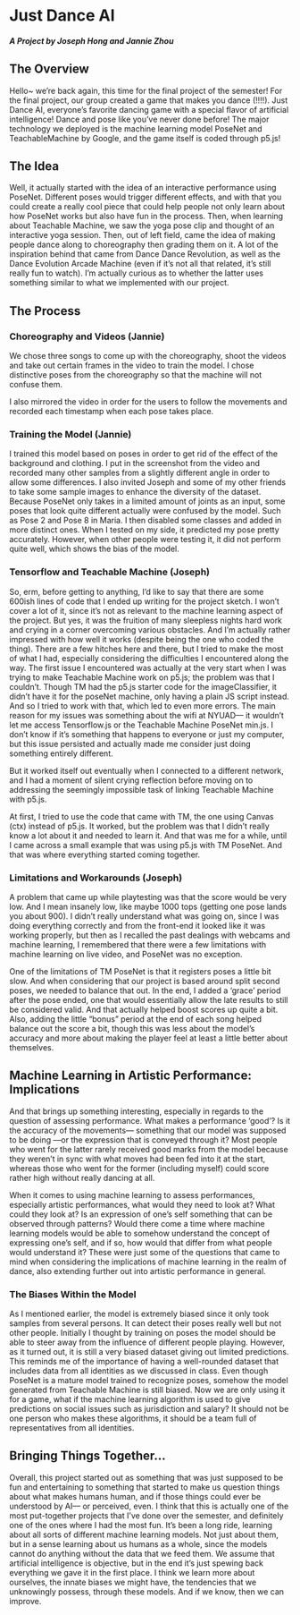 # Just Dance AI

##### A Project by Joseph Hong and Jannie Zhou

## The Overview
Hello~ we’re back again, this time for the final project of the semester! For the final project, our group created a game that makes you dance (!!!!). Just Dance AI, everyone’s favorite dancing game with a special flavor of artificial intelligence! Dance and pose like you’ve never done before! The major technology we deployed is the machine learning model PoseNet and TeachableMachine by Google, and the game itself is coded through p5.js!

## The Idea
Well, it actually started with the idea of an interactive performance using PoseNet. Different poses would trigger different effects, and with that you could create a really cool piece that could help people not only learn about how PoseNet works but also have fun in the process. Then, when learning about Teachable Machine, we saw the yoga pose clip and thought of an interactive yoga session. Then, out of left field, came the idea of making people dance along to choreography then grading them on it. A lot of the inspiration behind that came from Dance Dance Revolution, as well as the Dance Evolution Arcade Machine (even if it’s not all that related, it’s still really fun to watch). I’m actually curious as to whether the latter uses something similar to what we implemented with our project.


## The Process

### Choreography and Videos (Jannie)

We chose three songs to come up with the choreography, shoot the videos and take out certain frames in the video to train the model. I chose distinctive poses from the choreography so that the machine will not confuse them. 

I also mirrored the video in order for the users to follow the movements and recorded each timestamp when each pose takes place.

### Training the Model (Jannie)

I trained this model based on poses in order to get rid of the effect of the background and clothing. I put in the screenshot from the video and recorded many other samples from a slightly different angle in order to allow some differences. I also invited Joseph and some of my other friends to take some sample images to enhance the diversity of the dataset. Because PoseNet only takes in a limited amount of joints as an input, some poses that look quite different actually were confused by the model. Such as Pose 2 and Pose 8 in Maria. I then disabled some classes and added in more distinct ones. When I tested on my side, it predicted my pose pretty accurately. However, when other people were testing it, it did not perform quite well, which shows the bias of the model. 


### Tensorflow and Teachable Machine (Joseph)

So, erm, before getting to anything, I’d like to say that there are some 600ish lines of code that I ended up writing for the project sketch. I won’t cover a lot of it, since it’s not as relevant to the machine learning aspect of the project. But yes, it was the fruition of many sleepless nights hard work and crying in a corner overcoming various obstacles. And I’m actually rather impressed with how well it works (despite being the one who coded the thing). There are a few hitches here and there, but I tried to make the most of what I had, especially considering the difficulties I encountered along the way.
The first issue I encountered was actually at the very start when I was trying to make Teachable Machine work on p5.js; the problem was that I couldn’t. Though TM had the p5.js starter code for the imageClassifier, it didn’t have it for the poseNet machine, only having a plain JS script instead. And so I tried to work with that, which led to even more errors. The main reason for my issues was something about the wifi at NYUAD–– it wouldn’t let me access Tensorflow.js or the Teachable Machine PoseNet min.js. I don’t know if it’s something that happens to everyone or just my computer, but this issue persisted and actually made me consider just doing something entirely different.

But it worked itself out eventually when I connected to a different network, and I had a moment of silent crying reflection before moving on to addressing the seemingly impossible task of linking Teachable Machine with p5.js.

At first, I tried to use the code that came with TM, the one using Canvas (ctx) instead of p5.js. It worked, but the problem was that I didn’t really know a lot about it and needed to learn it. And that was me for a while, until I came across a small example that was using p5.js with TM PoseNet. And that was where everything started coming together.

### Limitations and Workarounds (Joseph)

A problem that came up while playtesting was that the score would be very low. And I mean insanely low, like maybe 1000 tops (getting one pose lands you about 900). I didn’t really understand what was going on, since I was doing everything correctly and from the front-end it looked like it was working properly, but then as I recalled the past dealings with webcams and machine learning, I remembered that there were a few limitations with machine learning on live video, and PoseNet was no exception.

One of the limitations of TM PoseNet is that it registers poses a little bit slow. And when considering that our project is based around split second poses, we needed to balance that out. In the end, I added a ‘grace’ period after the pose ended, one that would essentially allow the late results to still be considered valid. And that actually helped boost scores up quite a bit. Also, adding the little “bonus” period at the end of each song helped balance out the score a bit, though this was less about the model’s accuracy and more about making the player feel at least a little better about themselves.

## Machine Learning in Artistic Performance: Implications

And that brings up something interesting, especially in regards to the question of assessing performance. What makes a performance ‘good’? Is it the accuracy of the movements–– something that our model was supposed to be doing ––or the expression that is conveyed through it? Most people who went for the latter rarely received good marks from the model because they weren’t in sync with what moves had been fed into it at the start, whereas those who went for the former (including myself) could score rather high without really dancing at all.

When it comes to using machine learning to assess performances, especially artistic performances, what would they need to look at? What could they look at? Is an expression of one’s self something that can be observed through patterns? Would there come a time where machine learning models would be able to somehow understand the concept of expressing one’s self, and if so, how would that differ from what people would understand it? These were just some of the questions that came to mind when considering the implications of machine learning in the realm of dance, also extending further out into artistic performance in general.

### The Biases Within the Model

As I mentioned earlier, the model is extremely biased since it only took samples from several persons. It can detect their poses really well but not other people. Initially I thought by training on poses the model should be able to steer away from the influence of different people playing. However, as it turned out, it is still a very biased dataset giving out limited predictions. This reminds me of the importance of having a well-rounded dataset that includes data from all identities as we discussed in class. Even though PoseNet is a mature model trained to recognize poses, somehow the model generated from Teachable Machine is still biased. Now we are only using it for a game, what if the machine learning algorithm is used to give predictions on social issues such as jurisdiction and salary? It should not be one person who makes these algorithms, it should be a team full of representatives from all identities. 

## Bringing Things Together…

Overall, this project started out as something that was just supposed to be fun and entertaining to something that started to make us question things about what makes humans human, and if those things could ever be understood by AI–– or perceived, even. I think that this is actually one of the most put-together projects that I’ve done over the semester, and definitely one of the ones where I had the most fun.
It’s been a long ride, learning about all sorts of different machine learning models. Not just about them, but in a sense learning about us humans as a whole, since the models cannot do anything without the data that we feed them. We assume that artificial intelligence is objective, but in the end it’s just spewing back everything we gave it in the first place. I think we learn more about ourselves, the innate biases we might have, the tendencies that we unknowingly possess, through these models. And if we know, then we can improve.
